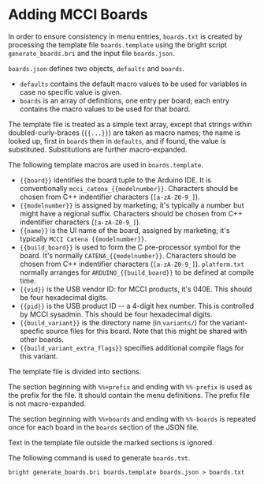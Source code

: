 # Adding MCCI Boards

In order to ensure consistency in menu entries, `boards.txt` is created by processing the template file `boards.template` using the bright script `generate_boards.bri` and the input file `boards.json`.

`boards.json` defines two objects, `defaults` and `boards`.

- `defaults` contains the default macro values to be used for variables in case no specific value is given.
- `boards` is an array of definitions, one entry per board; each entry contains the macro values to be used for that board.

The template file is treated as a simple text array, except that strings within doubled-curly-braces (`{{...}}`) are taken as macro names; the name is looked up, first in `boards` then in `defaults`, and if found, the value is substituted. Substitutions are further macro-expanded.

The following template macros are used in `boards.template`.

- `{{board}}` identifies the board tuple to the Arduino IDE. It is conventionally `mcci_catena_{{modelnumber}}`. Characters should be chosen from C++ indentifier characters (`[a-zA-Z0-9_]`).
- `{{modelnumber}}` is assigned by marketing; it's typically a number but might have a regional suffix. Characters should be chosen from C++ indentifier characters (`[a-zA-Z0-9_]`).
- `{{name}}` is the UI name of the board, assigned by marketing; it's typically `MCCI Catena {{modelnumber}}`.
- `{{build_board}}` is used to form the C pre-processor symbol for the board. It's normally `CATENA_{{modelnumber}}`. Characters should be chosen from C++ indentifier characters (`[a-zA-Z0-9_]`).  `platform.txt` normally arranges for `ARDUINO_{{build_board}}` to be defined at compile time.
- `{{vid}}` is the USB vendor ID: for MCCI products, it's 040E.  This should be four hexadecimal digits.
- `{{pid}}` is the USB product ID -- a 4-digit hex number. This is controlled by MCCI sysadmin. This should be four hexadecimal digits.
- `{{build_variant}}` is the directory name (in `variants/`) for the variant-specfic source files for this board. Note that this might be shared with other boards.
- `{{build_variant_extra_flags}}` specifies additional compile flags for this variant.

The template file is divided into sections.

The section beginning with `%%+prefix` and ending with `%%-prefix` is used as the prefix for the file. It should contain the menu definitions. The prefix file is not macro-expanded.

The section beginning with `%%+boards` and ending with `%%-boards` is repeated once for each board in the `boards` section of the JSON file.

Text in the template file outside the marked sections is ignored.

The following command is used to generate `boards.txt`.

```shell
bright generate_boards.bri boards.template boards.json > boards.txt
```
